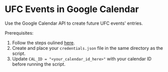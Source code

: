 # UFC Events in Google Calendar
Use the Google Calendar API to create future UFC events' entries.

Prerequisites:
1. Follow the steps oulined [here](https://developers.google.com/calendar/quickstart/python).
2. Create and place your `credentials.json` file in the same directory as the script.
3. Update `CAL_ID = "<your_calendar_id_here>"` with your calendar ID before running the script.